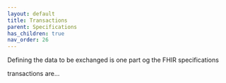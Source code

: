 ```yaml
---
layout: default
title: Transactions
parent: Specifications
has_children: true
nav_order: 26
---
```


Defining the data to be exchanged is one part og the FHIR specifications 


transactions are...